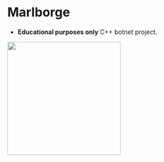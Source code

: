 # Marlborge
- **Educational purposes only** C++ botnet project.

<img src="./img/marlborge_logo.gif" width="256px" height="256px" />
